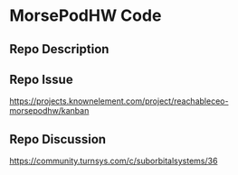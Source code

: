 # MorsePodHW  Code



## Repo Description


## Repo Issue
https://projects.knownelement.com/project/reachableceo-morsepodhw/kanban

## Repo Discussion
https://community.turnsys.com/c/suborbitalsystems/36
